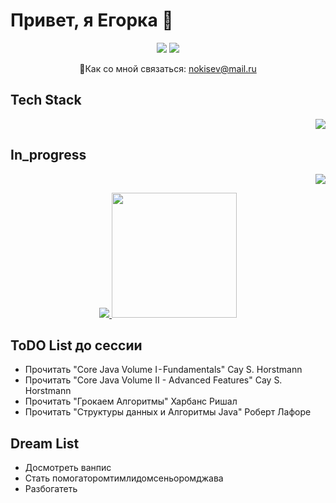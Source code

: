 # Привет, я Егорка 👋

<p align='center'>
 <a href="https://t.me/nokisssev"><img target="_blank" src="https://img.shields.io/badge/Telegram-2CA5E0?style=for-the-badge&logo=telegram&logoColor=white"></a>
 <a href="https://steamcommunity.com/id/nokisev/"><img target="_blank" src="https://img.shields.io/badge/Steam-000000?style=for-the-badge&logo=steam&logoColor=white"></a>
</p>
<p align='center'>  
 📧Как со мной связаться: <a href="mailto:nokisev@mail.ru">nokisev@mail.ru</a>
</p>

<h2>Tech Stack</h2>
<p align = 'right'>
 <a href="https://github.com/nokisev">
  <img src="https://skillicons.dev/icons?i=java,spring,postgres,git">
 </a>
</p>
<h2>In_progress</h2>
<p align = 'right'>
 <a href="https://github.com/nokisev">
  <img src="https://skillicons.dev/icons?i=redis,kafka,elasticsearch,mongodb">
 </a>
</p>
<p  align='center'><img src="https://i.pinimg.com/originals/49/06/59/490659714c77ed847802d29f3cf34100.gif"><a href="https://github.com/anuraghazra/convoychat">
  <img height=200 src="https://github-readme-stats.vercel.app/api/top-langs?username=nokisev&theme=dark&layout=compact&langs_count=8&card_width=320" />
</a></p>
<h2>ToDO List до сессии</h2>
<ul>
 <li>Прочитать "Core Java Volume I - Fundamentals" Cay S. Horstmann</li>
 <li>Прочитать "Core Java Volume II - Advanced Features" Cay S. Horstmann</li>
 
 <li>Прочитать "Грокаем Алгоритмы" Харбанс Ришал</li>
 <li>Прочитать "Структуры данных и Алгоритмы Java" Роберт Лафоре</li>
</ul>
<h2>Dream List</h2>
<ul>
 <li>Досмотреть ванпис</li>
 <li>Стать помогаторомтимлидомсеньоромджава</li>
 <li>Разбогатеть</li>
</ul>


